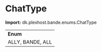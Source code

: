 # ChatType

**Import:** dk.plexhost.bande.enums.ChatType

|                  |
| ---------------- |
| **Enum**         |
| ALLY, BANDE, ALL |
